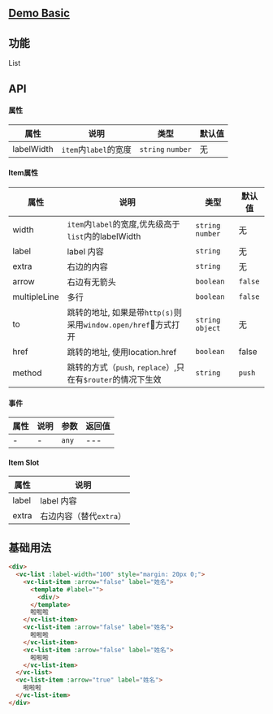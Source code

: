 ## [Demo Basic](https://wya-team.github.io/wya-vc/dist/__tpl__/basic.html)
## 功能
List

## API

#### 属性

属性 | 说明 | 类型 | 默认值
---|---|---|---
labelWidth | `item`内`label`的宽度 | `string`  `number` | 无


#### Item属性

属性 | 说明 | 类型 | 默认值
---|---|---|---
width | `item`内`label`的宽度,优先级高于`list`内的labelWidth | `string`  `number` | 无
label | label 内容 | `string` | 无
extra | 右边的内容 | `string` | 无
arrow | 右边有无箭头 | `boolean` | `false`
multipleLine | 多行 | `boolean` | `false`
to | 跳转的地址, 如果是带`http(s)`则采用`window.open/href`方式打开 | `string` `object` | 无
href | 跳转的地址, 使用location.href | `boolean` | false
method | 跳转的方式（`push`, `replace`）,只在有`$router`的情况下生效 | `string` | `push`


#### 事件

属性 | 说明 | 参数 | 返回值
---|---|---|---
- | - | `any`|---

#### Item Slot

属性 | 说明
---|---
label | label 内容
extra | 右边内容（替代`extra`）


## 基础用法

```html
<div>
  <vc-list :label-width="100" style="margin: 20px 0;">
    <vc-list-item :arrow="false" label="姓名">
      <template #label="">
        <div/>
      </template>
      啦啦啦
    </vc-list-item>
    <vc-list-item :arrow="false" label="姓名">
      啦啦啦
    </vc-list-item>
    <vc-list-item :arrow="false" label="姓名">
      啦啦啦
    </vc-list-item>
  </vc-list>
  <vc-list-item :arrow="true" label="姓名">
    啦啦啦
  </vc-list-item>
</div>
```